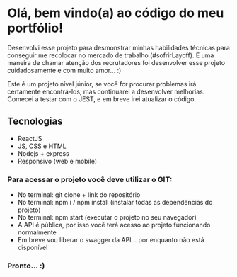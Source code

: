 <h1>Olá, bem vindo(a) ao código do meu portfólio!</h1>
 <p>
Desenvolvi esse projeto para desmonstrar minhas habilidades técnicas para conseguir me recolocar no mercado de trabalho (#sofrirLayoff). E uma maneira de chamar   atenção dos recrutadores foi desenvolver esse projeto cuidadosamente e com muito amor... :)
 
Este é um projeto nível júnior, se você for procurar problemas irá certamente encontrá-los, mas continuarei a desenvolver melhorias. Comecei a testar com o JEST, e em breve irei atualizar o código.
 </p>

<h2>Tecnologias</h2>
<ul>
  <li>ReactJS</li>
  <li>JS, CSS e HTML</li>
  <li>Nodejs + express</li>
  <li>Responsivo (web e mobile)</li>
</ul>

<h3>Para acessar o projeto você deve utilizar o GIT:</h3>
<ul>
  <li>No terminal: git clone + link do repositório</li>
  <li>No terminal: npm i / npm install (instalar todas as dependências do projeto)</li>
  <li>No terminal: npm start (executar o projeto no seu navegador)</li>
  <li>A API é pública, por isso você terá acesso ao projeto funcionando normalmente</li>
  <li>Em breve vou liberar o swagger da API... por enquanto não está disponível</li>
</ul>
 
<h3>Pronto... :)</h3>

